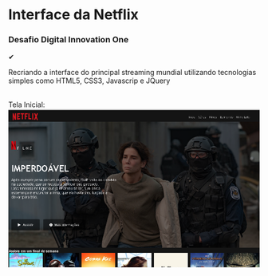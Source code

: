 <h1> Interface da Netflix </h1>
<h3> Desafio Digital Innovation One</h3> ✔
<p> Recriando a interface do principal streaming mundial utilizando tecnologias simples como HTML5, CSS3, Javascrip e JQuery</p>
<br>
Tela Inicial:
<img src="img/Tela Inicial.png">
<br>



